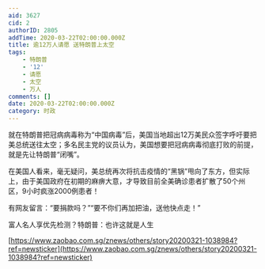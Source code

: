 ```yaml
---
aid: 3627
cid: 2
authorID: 2805
addTime: 2020-03-22T02:00:00.000Z
title: 逾12万人请愿 送特朗普上太空
tags:
    - 特朗普
    - '12'
    - 请愿
    - 太空
    - 万人
comments: []
date: 2020-03-22T02:00:00.000Z
category: 时政
---
```


就在特朗普把冠病病毒称为“中国病毒”后，美国当地超出12万美民众签字呼吁要把美总统送往太空；多名民主党的议员认为，美国想要把冠病病毒彻底打败的前提，就是先让特朗普“闭嘴”。

在美国人看来，毫无疑问，美总统再次将抗击疫情的“黑锅”甩向了东方，但实际上，由于美国政府在初期的麻痹大意，才导致目前全美确诊患者扩散了50个州区，9小时疯涨2000例患者！

有网友留言：“要捐款吗？”“要不你们再加把油，送他快点走！”

富人名人享优先检测？特朗普：也许这就是人生

[https://www.zaobao.com.sg/znews/others/story20200321-1038984?ref=newsticker](https://www.zaobao.com.sg/znews/others/story20200321-1038984?ref=newsticker)
